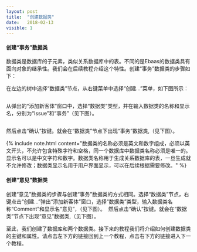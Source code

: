 ```yaml
---
layout: post
title:  "创建数据类"
date:   2018-02-13
visible: 1
---
```


#### 创建“事务”数据类

数据类是数据库的子元素，类似关系数据库中的表。不同的是Ebaas的数据类具有面向对象的继承性。我们会在后续教程介绍这个特性。创建“事务”数据类的步骤如下：

在左边的树中选择“数据类”节点，从右键菜单中选择“创建...”菜单，如下图所示：

<img src="{{'/assets/img/2018-2-13 创建数据类A.png' | prepend: site.baseurl }}" alt="">

从弹出的“添加新客体”窗口中，选择“数据类”类型，并在输入数据类的名称和显示名，分别为“Issue”和“事务”（见下图）。

<img src="{{'/assets/img/2018-2-13 创建事务数据类A1.png' | prepend: site.baseurl }}" alt="">

然后点击“确认”按键。就会在“数据类”节点下出现“事务”数据类,（见下图）。
<img src="{{'/assets/img/2018-2-13 创建事务数据类A2.png' | prepend: site.baseurl }}" alt="">

{% include note.html content="数据类的名称必须是英文和数字组成，必须以英文开头，不允许包含特殊字符和空格，同一个数据库中数据类名称必须是唯一的。显示名可以是中文字符和数字。数据类名称用于生成关系数据库的表，一旦生成就不允许修改；数据类显示名用于用户界面显示，可以在后续根据需要修改。" %}


#### 创建“意见”数据类

创建“意见”数据类的步骤与创建“事务”数据类的方式相同。选择“数据类”节点，右键点击“创建...”弹出“添加新客体”窗口，选择“数据类”类型，输入数据类名称“Comment”和显示名“意见”，（见下图）。
<img src="{{'/assets/img/2018-2-13 创建意见数据类1.png' | prepend: site.baseurl }}" alt="">
然后点击“确认”按键。就会在“数据类”节点下出现“意见”数据类,（见下图）。
<img src="{{'/assets/img/2018-2-13 创建意见数据类2.png' | prepend: site.baseurl }}" alt="">

至此，我们创建了数据库和两个数据类。接下来的教程我们将介绍如何创建数据类的主键和属性。请点击左下方的链接回到上一个教程，点击右下方的链接进入下一个教程。



